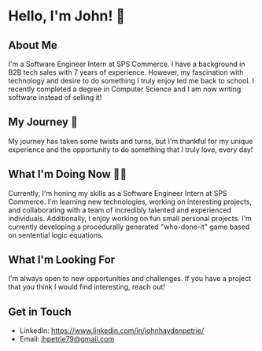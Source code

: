 # Hello, I'm John! 👋

## About Me
I'm a Software Engineer Intern at SPS Commerce. I have a background in B2B tech sales with 7 years of experience. However, my fascination with technology and desire to do something I truly enjoy led me back to school. I recently completed a degree in Computer Science and I am now writing software instead of selling it!

## My Journey  :compass:
My journey has taken some twists and turns, but I'm thankful for my unique experience and the opportunity to do something that I truly love, every day!

## What I'm Doing Now  :man_technologist:
Currently, I'm honing my skills as a Software Engineer Intern at SPS Commerce. I'm learning new technologies, working on interesting projects, and collaborating with a team of incredibly talented and experienced individuals.
Additionally, I enjoy working on fun small personal projects. I'm currently developing a procedurally generated "who-done-it" game based on sentential logic equations.

## What I'm Looking For
I'm always open to new opportunities and challenges. If you have a project that you think I would find interesting, reach out!

## Get in Touch
- LinkedIn: https://www.linkedin.com/in/johnhaydenpetrie/
- Email: jhpetrie79@gmail.com
